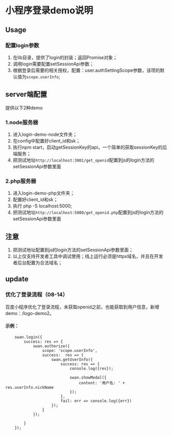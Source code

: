 # 小程序登录demo说明

## Usage

### 配置login参数

1. 在lib目录，提供了login的封装；返回Promise对象；
2. 调用login需要配置setSessionApi参数；
3. 根据登录后需要的相关授权，配置：user.authSettingScope参数，该项的默认值为`scope.userInfo`;


## server端配置

提供以下2种demo

### 1.node服务器

1. 进入login-demo-node文件夹；
2. 在config中配置好client_id和sk；
3. 执行npm start，启动getSessionKey的api，一个简单的获取sessionKey的后端服务；
4. 把测试地址`http://localhost:3001/get_openid`配置到js的login方法的setSessionApi参数里面

### 2.php服务器

1. 进入login-demo-php文件夹；
2. 配置好client_id和sk；
3. 执行 php -S localhost:5000;
4. 把测试地址`http://localhost:5000/get_openid.php`配置到js的login方法的setSessionApi参数里面


## 注意

1. 把测试地址配置到js的login方法的setSessionApi参数里面；
2. 以上仅支持开发者工具中调试使用；线上运行必须是https域名，并且在开发者后台配置为合法域名；

## update

### 优化了登录流程（08-14）

百度小程序优化了登录流程，未获取openid之前，也能获取到用户信息，新增demo：/logo-demo2。

#### 示例：

```
    swan.login({
        success: res => {
            swan.authorize({
                scope: 'scope.userInfo',
                success:  res => {
                    swan.getUserInfo({
                        success: res => {
                            console.log({res});
    
                            swan.showModal({
                                content: '用户名: ' + res.userInfo.nickName
                            });
                        },
                        fail: err => console.log({err})
                    });
                }
            });
    
        }
    });
        
```
